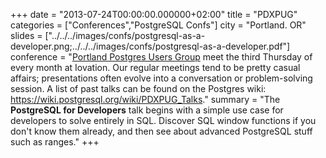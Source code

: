 +++
date = "2013-07-24T00:00:00.000000+02:00"
title = "PDXPUG"
categories = ["Conferences","PostgreSQL Confs"]
city = "Portland. OR"
slides = ["../../../images/confs/postgresql-as-a-developer.png;../../../images/confs/postgresql-as-a-developer.pdf"]
conference = "[Portland Postgres Users Group](https://pdxpug.wordpress.com) meet the third Thursday of every month at Iovation. Our regular meetings tend to be pretty casual affairs; presentations often evolve into a conversation or problem-solving session. A list of past talks can be found on the Postgres wiki: <https://wiki.postgresql.org/wiki/PDXPUG_Talks>."
summary = "The **PostgreSQL for Developers** talk begins with a simple use case for developers to solve entirely in SQL. Discover SQL window functions if you don't know them already, and then see about advanced PostgreSQL stuff such as ranges."
+++

